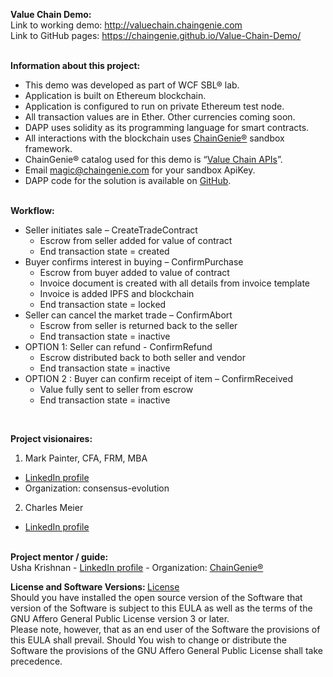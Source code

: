 <B>Value Chain Demo:</B><br/>
Link to working demo: <a href="http://chaingenie.com">http://valuechain.chaingenie.com</a><br/>
Link to GitHub pages: <a href="https://chaingenie.github.io/Value-Chain-Demo/">https://chaingenie.github.io/Value-Chain-Demo/</a>
<br/><br/>

<b>Information about this project:</b>
-	This demo was developed as part of WCF SBL® lab.
-	Application is built on Ethereum blockchain.
-	Application is configured to run on private Ethereum test node.
-	All transaction values are in Ether.  Other currencies coming soon.
-	DAPP uses solidity as its programming language for smart contracts.
-	All interactions with the blockchain uses <a href="http://chaingenie.com">ChainGenie®</a> sandbox framework.
-	ChainGenie® catalog used for this demo is “<a href="http://chaingenie.com/demo.html">Value Chain APIs</a>”.
-	Email magic@chaingenie.com for your sandbox ApiKey.
-	DAPP code for the solution is available on <a href="https://github.com/ChainGenie/Value-Chain-Demo">GitHub</a>.
<br/><br/>

<b>Workflow:</b>
- Seller initiates sale – CreateTradeContract
   	- Escrow from seller added for value of contract
   	- End transaction state = created
-	Buyer confirms interest in buying – ConfirmPurchase
  	- Escrow from buyer added to value of contract
  	- Invoice document is created with all details from invoice template
  	- Invoice is added IPFS and blockchain
  	- End transaction state = locked
-	Seller can cancel the market trade – ConfirmAbort
  	- Escrow from seller is returned back to the seller
  	- End transaction state = inactive
-	OPTION 1: Seller can refund - ConfirmRefund
  	- Escrow distributed back to both seller and vendor
  	- End transaction state = inactive
-	OPTION 2 : Buyer can confirm receipt of item – ConfirmReceived
  	- Value fully sent to seller from escrow
  	- End transaction state = inactive
<br/>

<b>Project visionaires:</b><br>
1. Mark Painter, CFA, FRM, MBA<br/>
- <a href="https://www.linkedin.com/in/william-mark-painter-2366b462">LinkedIn profile</a>
- Organization: consensus-evolution
2. Charles Meier<br/>
- <a href="https://www.linkedin.com/in/charles-meier-20836593">LinkedIn profile</a>
<br/>
<b>Project mentor / guide:</b><br>
Usha Krishnan
- <a href="https://www.linkedin.com/in/upriya">LinkedIn profile</a>
- Organization: <a href="http://chaingenie.com">ChainGenie®</a>
<br/>

<b>License and Software Versions: </b><a href="https://github.com/ChainGenie/Value-Chain-Demo/blob/master/LICENSE">License</a>
<BR/>
Should you have installed the open source version of the Software that version of the Software is subject to this EULA as well as the terms of the GNU Affero General Public License version 3 or later. 
<br/>
Please note, however, that as an end user of the Software the provisions of this EULA shall prevail. Should You wish to change or distribute the Software the provisions of the GNU Affero General Public License shall take precedence.
